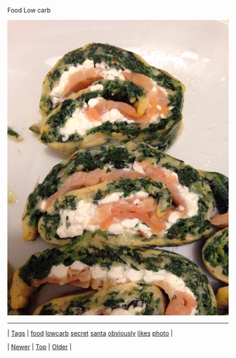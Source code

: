 <!--
title: Food Low carb
date: 2020-06-28T15:27:00.199Z
tags: food, lowcarb, secret, santa, obviously, likes, photo
-->


Food Low carb

![](70192692046-0.jpg)

<!--BOTTOM-POST-NAVIGATION-->
---

| [Tags](tags.md) | [food](tag-food.md) [lowcarb](tag-lowcarb.md) [secret](tag-secret.md) [santa](tag-santa.md) [obviously](tag-obviously.md) [likes](tag-likes.md) [photo](tag-photo.md) |

| [Newer](70186234863.md) | [Top](index.md) | [Older](70200337341.md) |